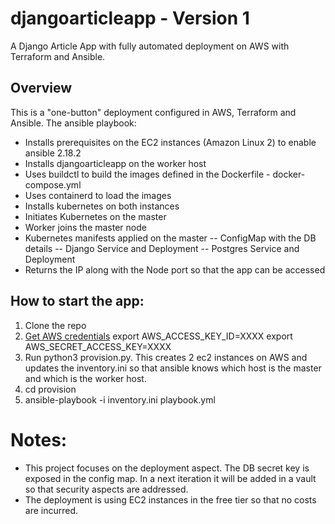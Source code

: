 # djangoarticleapp - Version 1
 A Django Article App with fully automated deployment on AWS with Terraform and Ansible.

## Overview
This is a "one-button" deployment configured in AWS, Terraform and Ansible.
The ansible playbook:
- Installs prerequisites on the EC2 instances (Amazon Linux 2) to enable ansible 2.18.2
- Installs djangoarticleapp on the worker host
- Uses buildctl to build the images defined in the Dockerfile - docker-compose.yml
- Uses containerd to load the images
- Installs kubernetes on both instances
- Initiates Kubernetes on the master
- Worker joins the master node
- Kubernetes manifests applied on the master
-- ConfigMap with the DB details
-- Django Service and Deployment
-- Postgres Service and Deployment
- Returns the IP along with the Node port so that the app can be accessed

## How to start the app:
1) Clone the repo 
2) [Get AWS credentials](https://docs.aws.amazon.com/IAM/latest/UserGuide/id_credentials_access-keys.html)
export AWS_ACCESS_KEY_ID=XXXX
export AWS_SECRET_ACCESS_KEY=XXXX
3) Run python3 provision.py. This creates 2 ec2 instances on AWS and updates the inventory.ini so that ansible knows which host is the master and which is the worker host. 
4) cd provision
5) ansible-playbook -i inventory.ini playbook.yml


# Notes: 
- This project focuses on the deployment aspect. The DB secret key is exposed in the config map. In a next iteration it will be added in a vault so that security aspects are addressed.
- The deployment is using EC2 instances in the free tier so that no costs are incurred.  